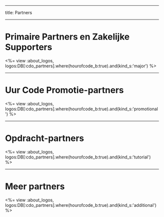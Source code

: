 * * *

title: Partners

* * *

# Primaire Partners en Zakelijke Supporters

<%= view :about_logos, logos:DB[:cdo_partners].where(hourofcode_b:true).and(kind_s:'major') %>

* * *

# Uur Code Promotie-partners

<%= view :about_logos, logos:DB[:cdo_partners].where(hourofcode_b:true).and(kind_s:'promotional') %>

* * *

# Opdracht-partners

<%= view :about_logos, logos:DB[:cdo_partners].where(hourofcode_b:true).and(kind_s:'tutorial') %>

* * *

# Meer partners

<%= view :about_logos, logos:DB[:cdo_partners].where(hourofcode_b:true).and(kind_s:'additional') %>